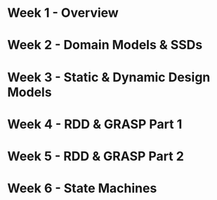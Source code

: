 

# Week 1 - Overview

# Week 2 - Domain Models & SSDs

# Week 3 - Static & Dynamic Design Models

# Week 4 - RDD & GRASP Part 1

# Week 5 - RDD & GRASP Part 2

# Week 6 - State Machines

